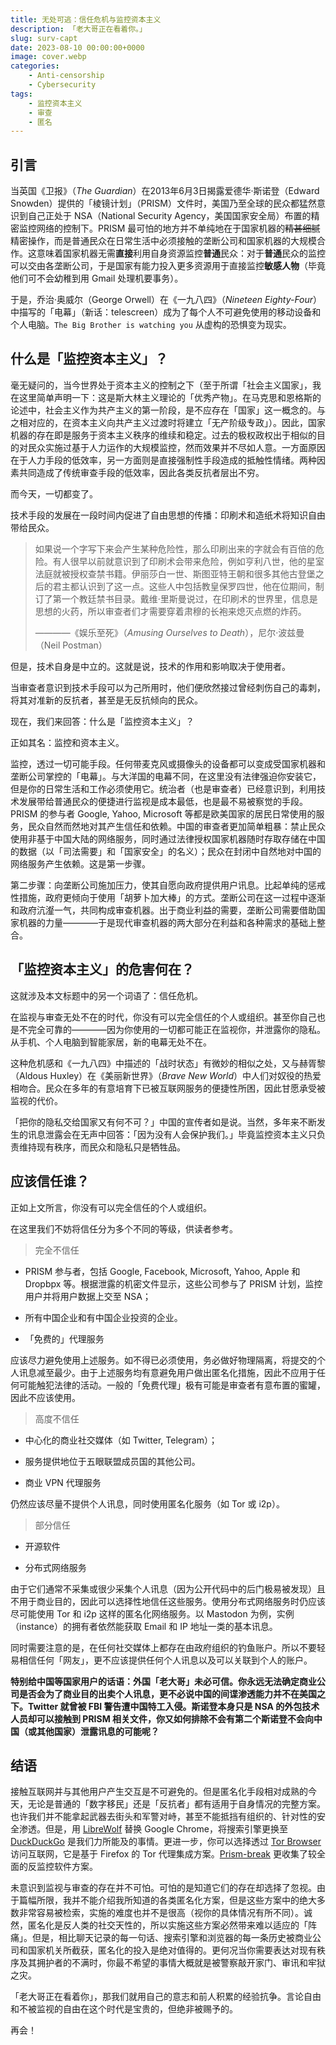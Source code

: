 ```yaml
---
title: 无处可逃：信任危机与监控资本主义
description: 「老大哥正在看着你。」
slug: surv-capt
date: 2023-08-10 00:00:00+0000
image: cover.webp
categories:
    - Anti-censorship
    - Cybersecurity
tags:
    - 监控资本主义
    - 审查
    - 匿名
---
```


## 引言

当英国《卫报》（_The Guardian_）在2013年6月3日揭露爱德华·斯诺登（Edward Snowden）提供的「棱镜计划」（PRISM）文件时，美国乃至全球的民众都猛然意识到自己正处于 NSA（National Security Agency，美国国家安全局）布置的精密监控网络的控制下。PRISM 最可怕的地方并不单纯地在于国家机器的~~精甚细腻~~精密操作，而是普通民众在日常生活中必须接触的垄断公司和国家机器的大规模合作。这意味着国家机器无需**直接**利用自身资源监控**普通**民众：对于**普通**民众的监控可以交由各垄断公司，于是国家有能力投入更多资源用于直接监控**敏感人物**（毕竟他们可不会幼稚到用 Gmail 处理机要事务）。

于是，乔治·奥威尔（George Orwell）在《一九八四》（_Nineteen Eighty-Four_）中描写的「电幕」（新话：telescreen）成为了每个人不可避免使用的移动设备和个人电脑。`The Big Brother is watching you` 从虚构的恐惧变为现实。

## 什么是「监控资本主义」？

毫无疑问的，当今世界处于资本主义的控制之下（至于所谓「社会主义国家」，我在这里简单声明一下：这是斯大林主义理论的「优秀产物」。在马克思和恩格斯的论述中，社会主义作为共产主义的第一阶段，是不应存在「国家」这一概念的。与之相对应的，在资本主义向共产主义过渡时将建立「无产阶级专政」）。因此，国家机器的存在即是服务于资本主义秩序的维续和稳定。过去的极权政权出于相似的目的对民众实施过基于人力运作的大规模监控，然而效果并不尽如人意。一方面原因在于人力手段的低效率，另一方面则是直接强制性手段造成的抵触性情绪。两种因素共同造成了传统审查手段的低效率，因此各类反抗者层出不穷。

而今天，一切都变了。

技术手段的发展在一段时间内促进了自由思想的传播：印刷术和造纸术将知识自由带给民众。

> 如果说⼀个字写下来会产⽣某种危险性，那么印刷出来的字就会有百倍的危险。有⼈很早以前就意识到了印刷术会带来危险，例如亨利⼋世，他的星室法庭就被授权查禁书籍。伊丽莎⽩⼀世、斯图亚特王朝和很多其他古登堡之后的君主都认识到了这⼀点。这些⼈中包括教皇保罗四世，他在位期间，制订了第⼀个教廷禁书⽬录。戴维·⾥斯曼说过，在印刷术的世界⾥，信息是思想的⽕药，所以审查者们才需要穿着肃穆的⻓袍来熄灭点燃的炸药。
>
> ————《娱乐至死》（_Amusing Ourselves to Death_），尼尔·波兹曼（Neil Postman）

但是，技术自身是中立的。这就是说，技术的作用和影响取决于使用者。

当审查者意识到技术手段可以为己所用时，他们便欣然接过曾经刺伤自己的毒刺，将其对准新的反抗者，甚至是无反抗倾向的民众。

现在，我们来回答：什么是「监控资本主义」？

正如其名：监控和资本主义。

监控，透过一切可能手段。任何带麦克风或摄像头的设备都可以变成受国家机器和垄断公司掌控的「电幕」。与大洋国的电幕不同，在这里没有法律强迫你安装它，但是你的日常生活和工作必须使用它。统治者（也是审查者）已经意识到，利用技术发展带给普通民众的便捷进行监视是成本最低，也是最不易被察觉的手段。PRISM 的参与者 Google, Yahoo, Microsoft 等都是欧美国家的居民日常使用的服务，民众自然而然地对其产生信任和依赖。中国的审查者更加简单粗暴：禁止民众使用非基于中国大陆的网络服务，同时通过法律授权国家机器随时存取存储在中国的数据（以「司法需要」和「国家安全」的名义）；民众在封闭中自然地对中国的网络服务产生依赖。这是第一步骤。

第二步骤：向垄断公司施加压力，使其自愿向政府提供用户讯息。比起单纯的惩戒性措施，政府更倾向于使用「胡萝卜加大棒」的方式。垄断公司在这一过程中逐渐和政府沆瀣一气，共同构成审查机器。出于商业利益的需要，垄断公司需要借助国家机器的力量————于是现代审查机器的两大部分在利益和各种需求的基础上整合。

## 「监控资本主义」的危害何在？

这就涉及本文标题中的另一个词语了：信任危机。

在监视与审查无处不在的时代，你没有可以完全信任的个人或组织。甚至你自己也是不完全可靠的————因为你使用的一切都可能正在监视你，并泄露你的隐私。从手机、个人电脑到智能家居，新的电幕无处不在。

这种危机感和《一九八四》中描述的「战时状态」有微妙的相似之处，又与赫胥黎（Aldous Huxley）在《美丽新世界》（_Brave New World_）中人们对奴役的热爱相吻合。民众在多年的有意培育下已被互联网服务的便捷性所困，因此甘愿承受被监视的代价。

「把你的隐私交给国家又有何不可？」中国的宣传者如是说。当然，多年来不断发生的讯息泄露会在无声中回答：「因为没有人会保护我们。」毕竟监控资本主义只负责维持现有秩序，而民众和隐私只是牺牲品。

## 应该信任谁？

正如上文所言，你没有可以完全信任的个人或组织。

在这里我们不妨将信任分为多个不同的等级，供读者参考。

> 完全不信任

- PRISM 参与者，包括 Google, Facebook, Microsoft, Yahoo, Apple 和 Dropbpx 等。根据泄露的机密文件显示，这些公司参与了 PRISM 计划，监控用户并将用户数据上交至 NSA；

- 所有中国企业和有中国企业投资的企业。

- 「免费的」代理服务

应该尽力避免使用上述服务。如不得已必须使用，务必做好物理隔离，将提交的个人讯息减至最少。由于上述服务均有意避免用户做出匿名化措施，因此不应用于任何可能触犯法律的活动。一般的「免费代理」极有可能是审查者有意布置的蜜罐，因此不应该使用。

> 高度不信任

- 中心化的商业社交媒体（如 Twitter, Telegram）；

- 服务提供地位于五眼联盟成员国的其他公司。

- 商业 VPN 代理服务

仍然应该尽量不提供个人讯息，同时使用匿名化服务（如 Tor 或 i2p）。

> 部分信任

- 开源软件

- 分布式网络服务

由于它们通常不采集或很少采集个人讯息（因为公开代码中的后门极易被发现）且不用于商业目的，因此可以选择性地信任这些服务。使用分布式网络服务时仍应该尽可能使用 Tor 和 i2p 这样的匿名化网络服务。以 Mastodon 为例，实例（instance）的拥有者依然能获取 Email 和 IP 地址一类的基本讯息。

同时需要注意的是，在任何社交媒体上都存在由政府组织的钓鱼账户。所以不要轻易相信任何「网友」，更不应该提供任何个人讯息以及可以关联到个人的账户。

**特别给中国等国家用户的话语：外国「老大哥」未必可信。你永远无法确定商业公司是否会为了商业目的出卖个人讯息，更不必说中国的间谍渗透能力并不在美国之下。Twitter 就曾被 FBI 警告遭中国特工入侵。斯诺登本身只是 NSA 的外包技术人员却可以接触到 PRISM 相关文件，你又如何排除不会有第二个斯诺登不会向中国（或其他国家）泄露讯息的可能呢？**

## 结语

接触互联网并与其他用户产生交互是不可避免的。但是匿名化手段相对成熟的今天，无论是普通的「数字移民」还是「反抗者」都有适用于自身情况的完整方案。也许我们并不能拿起武器去街头和军警对峙，甚至不能抵挡有组织的、针对性的安全渗透。但是，用  [LibreWolf](https://librewolf.net) 替换 Google Chrome，将搜索引擎更换至 [DuckDuckGo](https://duckduckgo.com) 是我们力所能及的事情。更进一步，你可以选择透过 [Tor Browser](https://torproject.org) 访问互联网，它是基于 Firefox 的 Tor 代理集成方案。[Prism-break](https://prism-break.org) 更收集了较全面的反监控软件方案。

未意识到监视与审查的存在并不可怕。可怕的是知道它们的存在却选择了忽视。由于篇幅所限，我并不能介绍我所知道的各类匿名化方案，但是这些方案中的绝大多数非常容易被检索，实施的难度也并不是很高（视你的具体情况有所不同）。诚然，匿名化是反人类的社交天性的，所以实施这些方案必然带来难以适应的「阵痛」。但是，相比聊天记录的每一句话、搜索引擎和浏览器的每一条历史被商业公司和国家机关所截获，匿名化的投入是绝对值得的。更何况当你需要表达对现有秩序及其拥护者的不满时，你最不希望的事情大概就是被警察敲开家门、审讯和牢狱之灾。

「老大哥正在看着你」，那我们就用自己的意志和前人积累的经验抗争。言论自由和不被监视的自由在这个时代是宝贵的，但绝非被赐予的。

再会！
